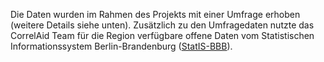 Die Daten wurden im Rahmen des Projekts mit einer Umfrage erhoben (weitere Details siehe unten). Zusätzlich zu den Umfragedaten nutzte das CorrelAid Team für die Region verfügbare offene Daten vom Statistischen Informationssystem Berlin-Brandenburg ([StatIS-BBB](https://www.statistik-berlin-brandenburg.de/regionales/inhalt-regionales.asp)).